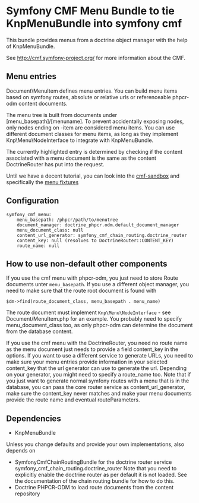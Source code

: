 # Symfony CMF Menu Bundle to tie KnpMenuBundle into symfony cmf

This bundle provides menus from a doctrine object manager with the help of
KnpMenuBundle.

See http://cmf.symfony-project.org/ for more information about the CMF.

## Menu entries

Document\MenuItem defines menu entries. You can build menu items based on
symfony routes, absolute or relative urls or referenceable phpcr-odm content
documents.

The menu tree is built from documents under [menu_basepath]/[menuname]. To
prevent accidentally exposing nodes, only nodes ending on -item are considered
menu items.
You can use different document classes for menu items, as long as they implement
Knp\Menu\NodeInterface to integrate with KnpMenuBundle.

The currently highlighted entry is determined by checking if the content
associated with a menu document is the same as the content DoctrineRouter
has put into the request.

Until we have a decent tutorial, you can look into the
[cmf-sandbox](https://github.com/symfony-cmf/cmf-sandbox) and specifically
the [menu fixtures](https://github.com/symfony-cmf/cmf-sandbox/blob/master/src/Sandbox/MainBundle/Resources/data/fixtures/030_LoadMenuData.php)

## Configuration

    symfony_cmf_menu:
        menu_basepath: /phpcr/path/to/menutree
        document_manager: doctrine_phpcr.odm.default_document_manager
        menu_document_class: null
        content_url_generator: symfony_cmf_chain_routing.doctrine_router
        content_key: null (resolves to DoctrineRouter::CONTENT_KEY)
        route_name: null

## How to use non-default other components

If you use the cmf menu with phpcr-odm, you just need to store Route documents
unter ``menu_basepath``. If you use a different object manager, you need to
make sure that the route root document is found with

    $dm->find(route_document_class, menu_basepath . menu_name)

The route document must implement ``Knp\Menu\NodeInterface`` - see
Document/MenuItem.php for an example. You probably need to specify
menu_document_class too, as only phpcr-odm can determine the document from the
database content.

If you use the cmf menu with the DoctrineRouter, you need no route name as the
menu document just needs to provide a field content_key in the options.
If you want to use a different service to generate URLs, you need to make sure
your menu entries provide information in your selected content_key that the url
generator can use to generate the url. Depending on your generator, you might
need to specify a route_name too.
Note that if you just want to generate normal symfony routes with a menu that
is in the database, you can pass the core router service as content_url_generator,
make sure the content_key never matches and make your menu documents provide
the route name and eventual routeParameters.


## Dependencies

* KnpMenuBundle

Unless you change defaults and provide your own implementations, also depends on

* SymfonyCmfChainRoutingBundle for the doctrine router service symfony_cmf_chain_routing.doctrine_router
    Note that you need to explicitly enable the doctrine router as per default it is not loaded.
    See the documentation of the chain routing bundle for how to do this.
* Doctrine PHPCR-ODM to load route documents from the content repository
